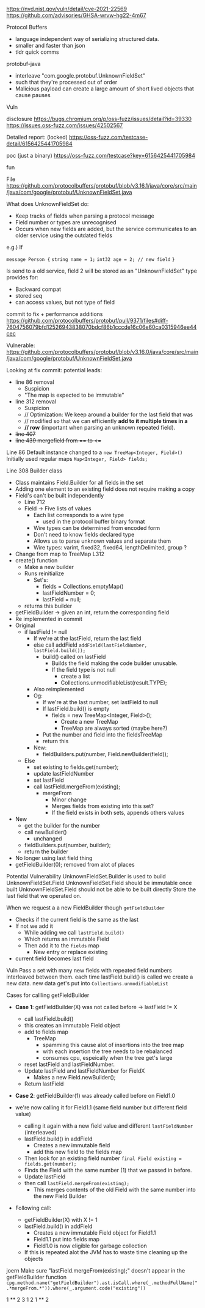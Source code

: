 https://nvd.nist.gov/vuln/detail/cve-2021-22569
https://github.com/advisories/GHSA-wrvw-hg22-4m67

Protocol Buffers
- language independent way of serializing structured data.
- smaller and faster than json
- tldr quick comms


protobuf-java
- interleave "com.google.protobuf.UnknownFieldSet"
- such that they're processed out of order
- Malicious payload can create a large amount of short lived objects that cause pauses

Vuln 

disclosure
https://bugs.chromium.org/p/oss-fuzz/issues/detail?id=39330
https://issues.oss-fuzz.com/issues/42502567

Detailed report: (locked)
https://oss-fuzz.com/testcase-detail/6156425441705984

poc (just a binary)
https://oss-fuzz.com/testcase?key=6156425441705984

fun

File
https://github.com/protocolbuffers/protobuf/blob/v3.16.1/java/core/src/main/java/com/google/protobuf/UnknownFieldSet.java


What does UnknownFieldSet do:
- Keep tracks of fields when parsing a protocol message 
- Field number or types are unrecognised
- Occurs when new fields are added, but the service communicates to an older service using the outdated fields 

e.g.)
If

`message Person {`
  `string name = 1;`
  `int32 age = 2; // new field`
`}`

Is send to a old service, field 2 will be stored as an "UnknownFieldSet" type 
provides for:
- Backward compat
- stored seq
- can access values, but not type of field


commit to fix + performance additions 
https://github.com/protocolbuffers/protobuf/pull/9371/files#diff-7604756079bfd12526943838070bdcf86b1cccde16c06e60ca0315946ee44cec

Vulnerable:
https://github.com/protocolbuffers/protobuf/blob/v3.16.0/java/core/src/main/java/com/google/protobuf/UnknownFieldSet.java


Looking at fix commit:
potential leads:
- line 86 removal 
	- Suspicion 
	- "The map is expected to be immutable"
- line 312 removal 
	- Suspicion
	-  // Optimization:  We keep around a builder for the last field that was
    - //   modified so that we can efficiently **add to it multiple times in a**
    - **//   row** (important when parsing an unknown repeated field).
- ~~line 407~~
- ~~line 439 mergefield from == to <=~~

Line 86
Default instance changed to a
`new TreeMap<Integer, Field>()`
Initially used regular maps
`Map<Integer, Field> fields;`

Line 308
Builder class
- Class maintains Field.Builder for all fields in the set
- Adding one element to an existing field does not require making a copy
- Field's can't be built independently
	- Line 712 
	- Field -> Five lists of values
		- Each list corresponds to a wire type 
			- used in the protocol buffer binary format
		- Wire types can be determined from encoded form
		- Don't need to know fields declared type
		- Allows us to parse unknown values and separate them
		- Wire types: varint, fixed32, fixed64, lengthDelimited, group ?
- Change from map to TreeMap L312
- create() function
	- Make a new builder
	- Runs reinitialize 
		- Set's:
			- fields = Collections.emptyMap()
			- lastFieldNumber = 0;
			- lastField = null;
	- returns this builder
- getFieldBuilder -> given an int, return the corresponding field 
- Re implemented in commit 
- Original
	- if lastField != null
		- If we're at the lastField, return the last field
		- else call addField `addField(lastFieldNumber, lastField.build());`
			- build() called on lastField
				- Builds the field making the code builder unusable.
				- If the field type is not null
					- create a list
					- Collections.unmodifiableList(result.TYPE);
		- Also reimplemented 
		- Og: 
			- If we're at the last number, set lastField to null
			- If lastField.build() is empty 
				- fields = new TreeMap<Integer, Field>();
					- Create a new TreeMap
					- TreeMap are always sorted (maybe here?)
			- Put the number and field into the fieldsTreeMap
			- return this
		- New:
			- fieldBuilders.put(number, Field.newBuilder(field));
	- Else
		- set existing to fields.get(number);
		- update lastFieldNumber
		- set lastField
		- call lastField.mergeFrom(existing);
			- mergeFrom
				- Minor change
				- Merges fields from existing into this set?
				- If the field exists in both sets, appends others values 
- New
	- get the builder for the number
	- call newBuilder()
		- unchanged
	- fieldBuilders.put(number, builder);
	- return the builder
- No longer using last field thing 
- getFieldBuilder(0); removed from alot of places 


Potential Vulnerability
UnknownFieldSet.Builder is used to build UnknownFieldSet.Field
UnknownFieldSet.Field should be immutable once built
UnknownFieldSet.Field should not be able to be built directly 
Store the last field that we operated on.

When we request a a new FieldBuilder though `getFieldBuilder`
- Checks if the current field is the same as the last 
- If not we add it
	- While adding we call `lastField.build()`
	- Which returns an immutable Field
	- Then add it to the `fields` map
		- New entry or replace existing 
- current field becomes last field 

Vuln
Pass a set with many new fields with repeated field numbers interleaved between them.
each time lastField.build() is called we create a new data.
new data get's put into `Collections.unmodifiableList`

Cases for callling getFieldBuilder
- **Case 1**: getFieldBuilder(X) was not called before -> lastField != X
	- call lastField.build()
	- this creates an immutable Field object
	- add to fields map
		- TreeMap
			- spamming this cause alot of insertions into the tree map
			- with each insertion the tree needs to be rebalanced
			- consumes cpu, espeically when the tree get's large
	- reset lastField and lastFieldNumber.
	- Update lastField and lastFieldNumber for FieldX
		- Makes a new Field.newBuilder();
	- Return lastField

- **Case 2**: getFieldBuilder(1) was already called before on Field1.0
- we're now calling it for Field1.1 (same field number but different field value)
	- calling it again with a new field value and different `lastFieldNumber` (interleaved)
	- lastField.build() in addField
		- Creates a new immutable field 
		- add this new field to the fields map
	- Then look for an existing field number `final Field existing = fields.get(number);`
	- Finds the Field with the same number (1) that we passed in before.
	- Update lastField
	- then call `lastField.mergeFrom(existing);`
		- This merges contents of the old Field with the same number into the new Field Builder
- Following call:
	- getFieldBuilder(X) with X != 1
	- lastField.build() in addField 
		- Creates a new immutable Field object for Field1.1
		- Field1.1 put into fields map
		- Field1.0 is now eligible for garbage collection
	- If this is repeated alot the JVM has to waste time cleaning up the objects

joern
Make sure "lastField.mergeFrom(existing);" doesn't appear in the getFieldBuilder function
`cpg.method.name("getFieldBuilder").ast.isCall.where(_.methodFullName(".*mergeFrom.*")).where(_.argument.code("existing"))`


1 **
2
3
1
2
1 **
2
